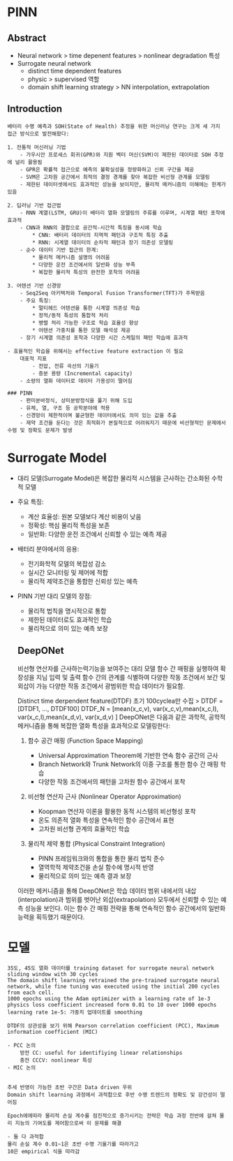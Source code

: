 # PINN

## Abstract
- Neural network > time depenent features > nonlinear degradation 특성
- Surrogate neural network
    - distinct time dependent features
    - physic > supervised 역할
    - domain shift learning strategy > NN interpolation, extrapolation

## Introduction
    배터리 수명 예측과 SOH(State of Health) 추정을 위한 머신러닝 연구는 크게 세 가지 접근 방식으로 발전해왔다:

    1. 전통적 머신러닝 기법
        - 가우시안 프로세스 회귀(GPR)와 지원 벡터 머신(SVM)이 제한된 데이터로 SOH 추정에 널리 활용됨
        - GPR은 확률적 접근으로 예측의 불확실성을 정량화하고 신뢰 구간을 제공
        - SVM은 고차원 공간에서 최적의 결정 경계를 찾아 복잡한 비선형 관계를 모델링
        - 제한된 데이터셋에서도 효과적인 성능을 보이지만, 물리적 메커니즘의 이해에는 한계가 있음

    2. 딥러닝 기반 접근법
        - RNN 계열(LSTM, GRU)이 배터리 열화 모델링의 주류를 이루며, 시계열 패턴 포착에 효과적
        - CNN과 RNN의 결합으로 공간적-시간적 특징을 동시에 학습
            * CNN: 배터리 데이터의 지역적 패턴과 구조적 특징 추출
            * RNN: 시계열 데이터의 순차적 패턴과 장기 의존성 모델링
        - 순수 데이터 기반 접근의 한계:
            * 물리적 메커니즘 설명의 어려움
            * 다양한 운전 조건에서의 일반화 성능 부족
            * 복잡한 물리적 특성의 완전한 포착의 어려움

    3. 어텐션 기반 신경망
        - Seq2Seq 아키텍처와 Temporal Fusion Transformer(TFT)가 주목받음
        - 주요 특징:
            * 멀티헤드 어텐션을 통한 시계열 의존성 학습
            * 정적/동적 특성의 통합적 처리
            * 병렬 처리 가능한 구조로 학습 효율성 향상
            * 어텐션 가중치를 통한 모델 해석성 제공
        - 장기 시계열 의존성 포착과 다양한 시간 스케일의 패턴 학습에 효과적

    - 효율적인 학습을 위해서는 effective feature extraction 이 필요
        대표적 지표
            - 전압, 전류 곡선의 기울기
            - 증분 용량 (Incremental capacity)
        - 소량의 열화 데이터로 데이터 가용성이 떨어짐

    ### PINN
        - 편미분바정식, 상미분방정식을 풀기 위해 도입
        - 유체, 열, 구조 등 공학분야에 적용
        - 신경망이 제한적이며 불균형한 데이터에서도 의미 있는 값을 추출
        - 제약 조건을 둔다는 것은 최적화가 본질적으로 어려워지기 때문에 비선형적인 문제에서 수렴 및 정확도 문제가 발생

# Surrogate Model
- 대리 모델(Surrogate Model)은 복잡한 물리적 시스템을 근사하는 간소화된 수학적 모델
- 주요 특징:
    * 계산 효율성: 원본 모델보다 계산 비용이 낮음
    * 정확성: 핵심 물리적 특성을 보존
    * 일반화: 다양한 운전 조건에서 신뢰할 수 있는 예측 제공
- 배터리 분야에서의 응용:
    * 전기화학적 모델의 복잡성 감소
    * 실시간 모니터링 및 제어에 적합
    * 물리적 제약조건을 통합한 신뢰성 있는 예측
- PINN 기반 대리 모델의 장점:
    * 물리적 법칙을 명시적으로 통합
    * 제한된 데이터로도 효과적인 학습
    * 물리적으로 의미 있는 예측 보장

    ## DeepONet
    비선형 연산자를 근사하는력기능을 보여주는 대리 모델
    함수 간 매핑을 실행하여 확장성을 지님
    입력 및 출력 함수 간의 관계를 식별하여 다양한 작동 조건에서 보간 및 외삽이 가능
    다양한 작동 조건에서 광범위한 학습 데이터가 필요함.

    Distinct time derpendent feature(DTDF)
    초기 100cyclea만 수집 > DTDF = [DTDF1, ..., DTDF100]
    DTDF_N = [mean(x_c,v), var(x_c,v),mean(x_c,I), var(x_c,I),mean(x_d,v), var(x_d,v) ]
    DeepONet은 다음과 같은 과학적, 공학적 메커니즘을 통해 복잡한 열화 특성을 효과적으로 모델링한다:

    1. 함수 공간 매핑 (Function Space Mapping)
        - Universal Approximation Theorem에 기반한 연속 함수 공간의 근사
        - Branch Network와 Trunk Network의 이중 구조를 통한 함수 간 매핑 학습
        - 다양한 작동 조건에서의 패턴을 고차원 함수 공간에서 포착

    2. 비선형 연산자 근사 (Nonlinear Operator Approximation)
        - Koopman 연산자 이론을 활용한 동적 시스템의 비선형성 포착
        - 온도 의존적 열화 특성을 연속적인 함수 공간에서 표현
        - 고차원 비선형 관계의 효율적인 학습

    3. 물리적 제약 통합 (Physical Constraint Integration)
        - PINN 프레임워크와의 통합을 통한 물리 법칙 준수
        - 열역학적 제약조건을 손실 함수에 명시적 반영
        - 물리적으로 의미 있는 예측 결과 보장

    이러한 메커니즘을 통해 DeepONet은 학습 데이터 범위 내에서의 내삽(interpolation)과 범위를 벗어난 외삽(extrapolation) 모두에서 신뢰할 수 있는 예측 성능을 보인다. 이는 함수 간 매핑 전략을 통해 연속적인 함수 공간에서의 일반화 능력을 획득했기 때문이다.


# 모델
    35도, 45도 열화 데이터를 training dataset for surrogate neural network
    sliding window with 30 cycles
    The domain shift learning retrained the pre-trained surrogate neural network, while fine tuning was executed using the initial 200 cycles from each cell.
    1000 epochs using the Adam optimizer with a learning rate of 1e-3
    physics loss coefficient increased form 0.01 to 10 over 1000 epochs
    learning rate 1e-5: 가중치 업데이트를 smoothing

    DTDF의 상관성을 보기 위해 Pearson correlation coefficient (PCC), Maximum information coefficient (MIC)

    - PCC 논의
        방전 CC: useful for identifiying linear relationships
        충전 CCCV: nonlinear 특성
    - MIC 논의


    추세 반영이 가능한 초반 구간은 Data driven 우위
    Domain shift learning 과정에서 과적합으로 후반 수명 트렌드의 정확도 및 강건성이 떨어짐

    Epoch에에따라 물리적 손실 계수를 점진적으로 증가시키는 전략은 학습 과정 전반에 걸쳐 물리 지능의 기여도를 제어함으로써 이 문제를 해결

    - 둘 다 과적합
    물리 손실 계수 0.01~1은 초반 수명 기울기를 따라가고
    10은 empirical 식을 따라감


